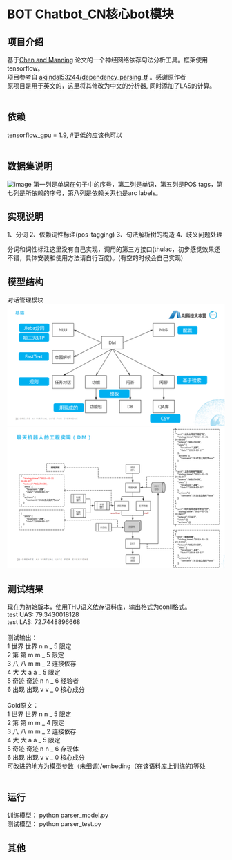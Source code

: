 # BOT   Chatbot_CN核心bot模块

## 项目介绍 
基于[Chen and Manning](https://cs.stanford.edu/%7Edanqi/papers/emnlp2014.pdf) 论文的一个神经网络依存句法分析工具。框架使用tensorflow。<br>
项目参考自 [akjindal53244/dependency_parsing_tf](https://github.com/akjindal53244/dependency_parsing_tf) 。感谢原作者<br>
原项目是用于英文的，这里将其修改为中文的分析器, 同时添加了LAS的计算。<br>
<br>
## 依赖
tensorflow_gpu = 1.9, #更低的应该也可以<br>
<br>

## 数据集说明
![image](https://github.com/charlesXu86/Chatbot_CN/blob/f24fe4b366189c7fda62662b25ac10c75caf7974/Chatbot_Model/Dependency_parsing/img/data.png)
第一列是单词在句子中的序号，第二列是单词，第五列是POS tags，第七列是所依赖的序号，第八列是依赖关系也是arc labels。

## 实现说明
   1、分词
   2、依赖词性标注(pos-tagging)
   3、句法解析树的构造
   4、歧义问题处理
   
   分词和词性标注这里没有自己实现，调用的第三方接口(thulac，初步感觉效果还不错，具体安装和使用方法请自行百度)。(有空的时候会自己实现)
   
## 模型结构
对话管理模块
![image](image/DM2.png)
![image](image/DM.png)

## 测试结果
现在为初始版本，使用THU语义依存语料库，输出格式为conll格式。<br>
test UAS: 79.3430018128<br>
test LAS: 72.7448896668<br>
<br>
测试输出：<br>
1 世界 世界 n n _ 5 限定<br>
2 第 第 m m _ 5 限定<br>
3 八 八 m m _ 2 连接依存<br>
4 大 大 a a _ 5 限定<br>
5 奇迹 奇迹 n n _ 6 经验者<br>
6 出现 出现 v v _ 0 核心成分<br>
<br>
Gold原文：<br>
1   世界    世界    n   n   _   5   限定    <br>
2   第  第  m   m   _   4   限定    <br>
3   八  八  m   m   _   2   连接依存    <br>
4   大  大  a   a   _   5   限定    <br>
5   奇迹    奇迹    n   n   _   6   存现体  <br>
6   出现    出现    v   v   _   0   核心成分<br>
可改进的地方为模型参数（未细调)/embeding（在该语料库上训练的)等处<br>
<br>

## 运行
训练模型： python parser_model.py<br>
测试模型： python parser_test.py<br>

## 其他
